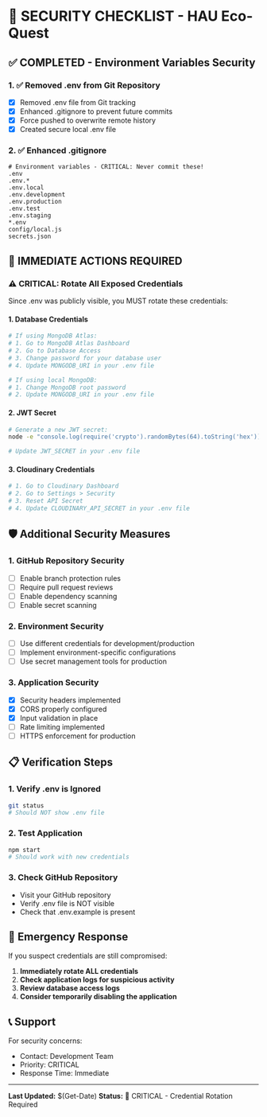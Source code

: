 # 🚨 SECURITY CHECKLIST - HAU Eco-Quest

## ✅ COMPLETED - Environment Variables Security

### 1. ✅ Removed .env from Git Repository
- [x] Removed .env file from Git tracking
- [x] Enhanced .gitignore to prevent future commits
- [x] Force pushed to overwrite remote history
- [x] Created secure local .env file

### 2. ✅ Enhanced .gitignore
```gitignore
# Environment variables - CRITICAL: Never commit these!
.env
.env.*
.env.local
.env.development
.env.production
.env.test
.env.staging
*.env
config/local.js
secrets.json
```

## 🔄 IMMEDIATE ACTIONS REQUIRED

### ⚠️ CRITICAL: Rotate All Exposed Credentials

Since .env was publicly visible, you MUST rotate these credentials:

#### 1. Database Credentials
```bash
# If using MongoDB Atlas:
# 1. Go to MongoDB Atlas Dashboard
# 2. Go to Database Access
# 3. Change password for your database user
# 4. Update MONGODB_URI in your .env file

# If using local MongoDB:
# 1. Change MongoDB root password
# 2. Update MONGODB_URI in your .env file
```

#### 2. JWT Secret
```bash
# Generate a new JWT secret:
node -e "console.log(require('crypto').randomBytes(64).toString('hex'))"

# Update JWT_SECRET in your .env file
```

#### 3. Cloudinary Credentials
```bash
# 1. Go to Cloudinary Dashboard
# 2. Go to Settings > Security
# 3. Reset API Secret
# 4. Update CLOUDINARY_API_SECRET in your .env file
```

## 🛡️ Additional Security Measures

### 1. GitHub Repository Security
- [ ] Enable branch protection rules
- [ ] Require pull request reviews
- [ ] Enable dependency scanning
- [ ] Enable secret scanning

### 2. Environment Security
- [ ] Use different credentials for development/production
- [ ] Implement environment-specific configurations
- [ ] Use secret management tools for production

### 3. Application Security
- [x] Security headers implemented
- [x] CORS properly configured
- [x] Input validation in place
- [ ] Rate limiting implemented
- [ ] HTTPS enforcement for production

## 📋 Verification Steps

### 1. Verify .env is Ignored
```bash
git status
# Should NOT show .env file
```

### 2. Test Application
```bash
npm start
# Should work with new credentials
```

### 3. Check GitHub Repository
- Visit your GitHub repository
- Verify .env file is NOT visible
- Check that .env.example is present

## 🚨 Emergency Response

If you suspect credentials are still compromised:

1. **Immediately rotate ALL credentials**
2. **Check application logs for suspicious activity**
3. **Review database access logs**
4. **Consider temporarily disabling the application**

## 📞 Support

For security concerns:
- Contact: Development Team
- Priority: CRITICAL
- Response Time: Immediate

---
**Last Updated:** $(Get-Date)
**Status:** 🔴 CRITICAL - Credential Rotation Required
